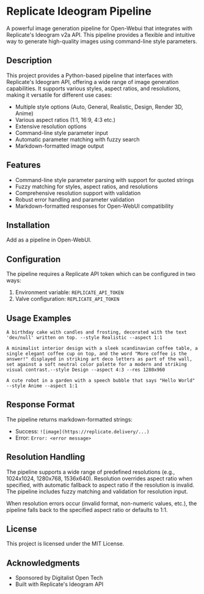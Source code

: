 # Replicate Ideogram Pipeline

A powerful image generation pipeline for Open-Webui that integrates with Replicate's Ideogram v2a API. This pipeline provides a flexible and intuitive way to generate high-quality images using command-line style parameters.

## Description

This project provides a Python-based pipeline that interfaces with Replicate's Ideogram API, offering a wide range of image generation capabilities. It supports various styles, aspect ratios, and resolutions, making it versatile for different use cases:

- Multiple style options (Auto, General, Realistic, Design, Render 3D, Anime)
- Various aspect ratios (1:1, 16:9, 4:3 etc.)
- Extensive resolution options
- Command-line style parameter input
- Automatic parameter matching with fuzzy search
- Markdown-formatted image output

## Features

- Command-line style parameter parsing with support for quoted strings
- Fuzzy matching for styles, aspect ratios, and resolutions
- Comprehensive resolution support with validation
- Robust error handling and parameter validation
- Markdown-formatted responses for Open-WebUI compatibility

## Installation

Add as a pipeline in Open-WebUI.

## Configuration

The pipeline requires a Replicate API token which can be configured in two ways:
1. Environment variable: `REPLICATE_API_TOKEN`
2. Valve configuration: `REPLICATE_API_TOKEN`

## Usage Examples

```
A birthday cake with candles and frosting, decorated with the text 'dev/null' written on top. --style Realistic --aspect 1:1 

A minimalist interior design with a sleek scandinavian coffee table, a single elegant coffee cup on top, and the word "More coffee is the answer!" displayed in striking art deco letters as part of the wall, set against a soft neutral color palette for a modern and striking visual contrast.--style Design --aspect 4:3 --res 1280x960

A cute robot in a garden with a speech bubble that says "Hello World" --style Anime --aspect 1:1
```

## Response Format

The pipeline returns markdown-formatted strings:
- Success: `![image](https://replicate.delivery/...)`
- Error: `Error: <error message>`

## Resolution Handling

The pipeline supports a wide range of predefined resolutions (e.g., 1024x1024, 1280x768, 1536x640). Resolution overrides aspect ratio when specified, with automatic fallback to aspect ratio if the resolution is invalid. The pipeline includes fuzzy matching and validation for resolution input.

When resolution errors occur (invalid format, non-numeric values, etc.), the pipeline falls back to the specified aspect ratio or defaults to 1:1.

## License

This project is licensed under the MIT License.

## Acknowledgments

- Sponsored by Digitalist Open Tech
- Built with Replicate's Ideogram API 